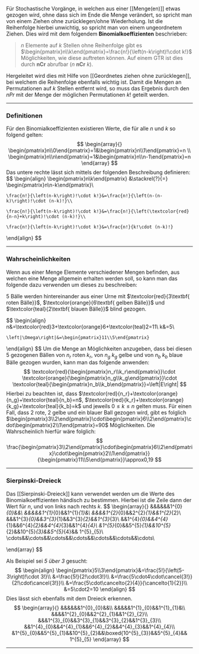 Für Stochastische Vorgänge, in welchen aus einer [[Menge(en)]] etwas gezogen wird, ohne dass sich im Ende die Menge verändert, so spricht man von einem Ziehen ohne zurücklegen/ohne Wiederholung. Ist die Reihenfolge hierbei unwichtig, so spricht man von einem ungeordnetem Ziehen.
Dies wird mit dem folgendem **Binomialkoeffizienten** beschrieben:

>$n$ Elemente auf $k$ Stellen ohne Reihenfolge gibt es $\begin{pmatrix}n\\k\end{pmatrix}=\frac{n!}{\left(n-k\right)!\cdot k!}$ Möglichkeiten, wie diese auftreten können. Auf einem GTR ist dies durch $\textbf{nCr}$ abrufbar ($n~\textbf{nCr}~k$).

Hergeleitet wird dies mit Hilfe von [[Geordnetes ziehen ohne zurücklegen]], bei welchem die Reihenfolge ebenfalls wichtig ist. Damit die Mengen an Permutationen auf $k$ Stellen entfernt wird, so muss das Ergebnis durch den $nPr$ mit der Menge der möglichen Permutationen $k!$ geteilt werden.

---
### Definitionen
Für den Binomialkoeffizienten existieren Werte, die für alle $n$ und $k$ so folgend gelten:
$$
\begin{array}{} \begin{pmatrix}n\\0\end{pmatrix}=1&\begin{pmatrix}n\\1\end{pmatrix}=n
\\
\begin{pmatrix}n\\n\end{pmatrix}=1&\begin{pmatrix}n\\n-1\end{pmatrix}=n
\end{array}
$$
Das untere rechte lässt sich mittels der folgenden Beschreibung definieren:
$$
\begin{align}
	\begin{pmatrix}n\\k\end{pmatrix}
	&\stackrel{?}{=}
	\begin{pmatrix}n\\n-k\end{pmatrix}\\
	
	\frac{n!}{\left(n-k\right)!\cdot k!}&=\frac{n!}{\left(n-(n-k)\right)!\cdot (n-k)!}\\
	
	\frac{n!}{\left(n-k\right)!\cdot k!}&=\frac{n!}{\left(\textcolor{red}{n-n}+k\right)!\cdot (n-k)!}\\
	
	\frac{n!}{\left(n-k\right)!\cdot k!}&=\frac{n!}{k!\cdot (n-k)!}
\end{align}
$$

---
### Wahrscheinlichkeiten
Wenn aus einer Menge Elemente verschiedener Mengen befinden, aus welchen eine Menge allgemein erhalten werden soll, so kann man das folgende dazu verwenden um dieses zu beschreiben:

$5$ Bälle werden hintereinander aus einer Urne mit $\textcolor{red}{3\textbf{ roten Bälle}}$, $\textcolor{orange}{6\textbf{ gelben Bälle}}$ und $\textcolor{teal}{2\textbf{ blauen Bälle}}$ blind gezogen.

$$
\begin{align}
	n&=\textcolor{red}3+\textcolor{orange}6+\textcolor{teal}2=11\\
	k&=5\\
	
	\left|\Omega\right|&=\begin{pmatrix}11\\5\end{pmatrix}
\end{align}
$$
Um die Menge an Möglichkeiten anzugeben, dass bei diesen 5 gezogenen Bällen von $n_r$ roten $k_r$, von $n_g$ $k_g$ gelbe und von $n_b$ $k_b$ blaue Bälle gezogen wurden, kann man das folgende anwenden:
$$
	\textcolor{red}{\begin{pmatrix}n_r\\k_r\end{pmatrix}}\cdot
	\textcolor{orange}{\begin{pmatrix}n_g\\k_g\end{pmatrix}}\cdot
	\textcolor{teal}{\begin{pmatrix}n_b\\k_b\end{pmatrix}}=\left|E\right|
$$
Hierbei zu beachten ist, dass $\textcolor{red}{n_r}+\textcolor{orange}{n_g}+\textcolor{teal}{n_b}=n$, $\textcolor{red}{k_r}+\textcolor{orange}{k_g}+\textcolor{teal}{k_b}=k$ und jeweils $0\le k\le n$ gelten muss.
Für einen Fall, dass 2 rote, 2 gelbe und ein blauer Ball gezogen wird, gibt es folglich $\begin{pmatrix}3\\2\end{pmatrix}\cdot\begin{pmatrix}6\\2\end{pmatrix}\cdot\begin{pmatrix}2\\1\end{pmatrix}=90$ Möglichkeiten. Die Wahrscheinlich hierfür wäre folglich:
$$
\frac{\begin{pmatrix}3\\2\end{pmatrix}\cdot\begin{pmatrix}6\\2\end{pmatrix}\cdot\begin{pmatrix}2\\1\end{pmatrix}}{\begin{pmatrix}11\\5\end{pmatrix}}\approx0,19
$$

---
### Sierpinski-Dreieck
Das [[Sierpinski-Dreieck]] kann verwendet werden um die Werte des Binomialkoeffizienten händisch zu bestimmen.
Hierbei ist die Zeile dann der Wert für $n$, und von links nach rechts $k$.
$$
\begin{array}{}
	&&&&&&1^{0}_{0}&&\\
	&&&&&1^{1}_{0}&&1^{1}_{1}&\\
	&&&&1^{2}_{0}&&2^{2}_{1}&&1^{2}_{2}\\
	&&&1^{3}_{0}&&3^{3}_{1}&&3^{3}_{2}&&1^{3}_{3}\\
	&&1^{4}_{0}&&4^{4}_{1}&&6^{4}_{2}&&4^{4}_{3}&&1^{4}_{4}\\
	&1^{5}_{0}&&5^{5}_{1}&&10^{5}_{2}&&10^{5}_{3}&&5^{5}_{4}&&
	1^{5}_{5}\\
	\cdots&&\cdots&&\cdots&&\cdots&&\cdots&&\cdots&&\cdots\\
	
\end{array}
$$

Als Beispiel sei *5 über 3* gesucht:
$$
\begin{align}
	\begin{pmatrix}5\\3\end{pmatrix}&=\frac{5!}{\left(5-3\right)!\cdot 3!}\\
	&=\frac{5!}{2!\cdot3!}\\
	&=\frac{5\cdot4\cdot\cancel{3!}}{2!\cdot\cancel{3!}}\\
	&=\frac{5\cdot\cancelto{2}{4}}{\cancelto{1}{2}}\\
	&=5\cdot2=10
\end{align}
$$
Dies lässt sich ebenfalls mit dem Dreieck erkennen.
$$
\begin{array}{}
	&&&&&&1^{0}_{0}&&\\
	&&&&&1^{1}_{0}&&1^{1}_{1}&\\
	&&&&1^{2}_{0}&&2^{2}_{1}&&1^{2}_{2}\\
	&&&1^{3}_{0}&&3^{3}_{1}&&3^{3}_{2}&&1^{3}_{3}\\
	&&1^{4}_{0}&&4^{4}_{1}&&6^{4}_{2}&&4^{4}_{3}&&1^{4}_{4}\\
	&1^{5}_{0}&&5^{5}_{1}&&10^{5}_{2}&&\boxed{10^{5}_{3}}&&5^{5}_{4}&&
	1^{5}_{5}
\end{array}
$$

---